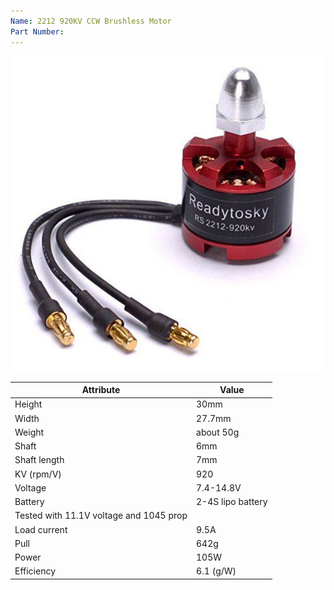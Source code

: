 ```yaml
---
Name: 2212 920KV CCW Brushless Motor
Part Number:
---
```


![](Pasted%20image%2020240319141028.png)

| Attribute       | Value            |
|-----------------|------------------|
| Height          | 30mm             |
| Width           | 27.7mm           |
| Weight          | about 50g        |
| Shaft           | 6mm              |
| Shaft length    | 7mm              |
| KV (rpm/V)      | 920              |
| Voltage         | 7.4-14.8V        |
| Battery         | 2-4S lipo battery |
| Tested with 11.1V voltage and 1045 prop | |
| Load current    | 9.5A             |
| Pull            | 642g             |
| Power           | 105W             |
| Efficiency      | 6.1 (g/W)        |
